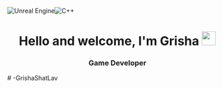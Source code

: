 ![Unreal Engine](https://img.shields.io/badge/unrealengine-%23313131.svg?style=for-the-badge&logo=unrealengine&logoColor=white)![C++](https://img.shields.io/badge/c++-%2300599C.svg?style=for-the-badge&logo=c%2B%2B&logoColor=white) 
<h1 align="center">Hello and welcome, I'm Grisha</a> 
<img src="https://github.com/blackcater/blackcater/raw/main/images/Hi.gif" height="32"/></h1>
<h3 align="center">Game Developer</h3># -GrishaShatLav

